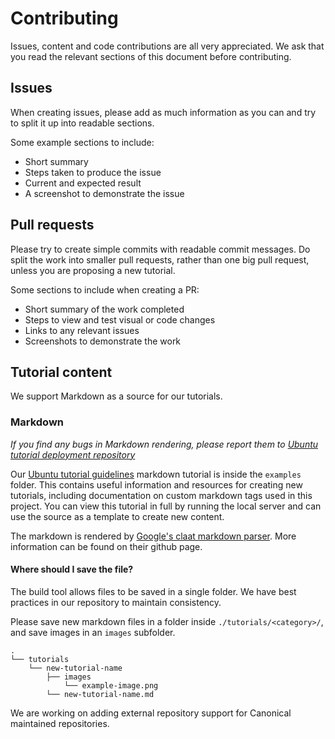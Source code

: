 # Contributing

Issues, content and code contributions are all very appreciated. We ask that you read the relevant sections of this document before contributing.


## Issues

When creating issues, please add as much information as you can and try to split it up into readable sections.

Some example sections to include:
 - Short summary
 - Steps taken to produce the issue
 - Current and expected result
 - A screenshot to demonstrate the issue


## Pull requests

Please try to create simple commits with readable commit messages. Do split the work into smaller pull requests, rather than one big pull request, unless you are proposing a new tutorial.

Some sections to include when creating a PR:
 - Short summary of the work completed
 - Steps to view and test visual or code changes
 - Links to any relevant issues
 - Screenshots to demonstrate the work


## Tutorial content

We support Markdown as a source for our tutorials.

### Markdown

_If you find any bugs in Markdown rendering, please report them to [Ubuntu tutorial deployment repository](https://github.com/ubuntu/tutorial-deployment)_

Our [Ubuntu tutorial guidelines](examples/example-tutorial.md) markdown tutorial is inside the `examples` folder. This contains useful information and resources for creating new tutorials, including documentation on custom markdown tags used in this project. You can view this tutorial in full by running the local server and can use the source as a template to create new content.

The markdown is rendered by [Google's claat markdown parser](https://github.com/googlecodelabs/tools/tree/master/claat/parser/md). More information can be found on their github page.

#### Where should I save the file?

The build tool allows files to be saved in a single folder. We have best practices in our repository to maintain consistency.

Please save new markdown files in a folder inside `./tutorials/<category>/`, and save images in an `images` subfolder.
```
.
└── tutorials
    └── new-tutorial-name
        ├── images
            └── example-image.png
        └── new-tutorial-name.md
```

We are working on adding external repository support for Canonical maintained repositories.
